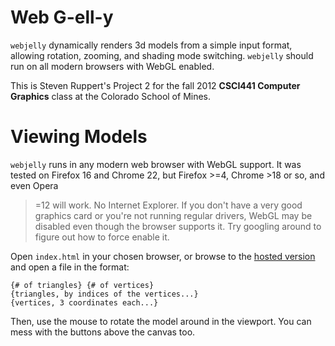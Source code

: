 # Web G-ell-y

`webjelly` dynamically renders 3d models from a simple input
format, allowing rotation, zooming, and shading mode switching. `webjelly`
should run on all modern browsers with WebGL enabled.

This is Steven Ruppert's Project 2 for the fall 2012 **CSCI441 Computer
Graphics** class at the Colorado School of Mines.

# Viewing Models

`webjelly` runs in any modern web browser with WebGL support. It was tested on
Firefox 16 and Chrome 22, but Firefox >=4, Chrome >18 or so, and even Opera
>=12 will work. No Internet Explorer. If you don't have a very good graphics
card or you're not running regular drivers, WebGL may be disabled even though
the browser supports it. Try googling around to figure out how to force enable
it.

Open `index.html` in your chosen browser, or browse to the [hosted version][]
and open a file in the format:

```
{# of triangles} {# of vertices}
{triangles, by indices of the vertices...}
{vertices, 3 coordinates each...}
```

Then, use the mouse to rotate the model around in the viewport. You can mess
with the buttons above the canvas too.

[hosted version]: http://blendmaster.github.com/webjelly
